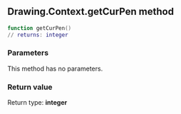 ## Drawing.Context.getCurPen method


```lua
function getCurPen()
// returns: integer
```


### Parameters

This method has no parameters.

### Return value

Return type: **integer**


